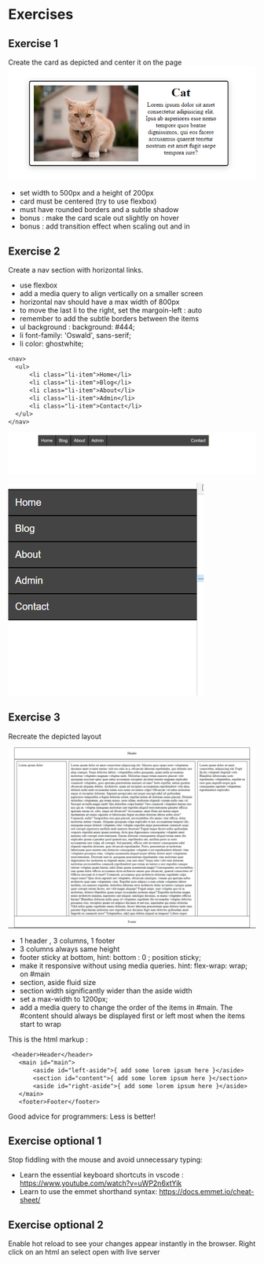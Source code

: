 
# Exercises

## Exercise 1
Create the card as depicted and center it on the page
![alt text](https://github.com/senner008/class12/blob/master/HTMLCSSWEEK_2/card_challenge.png "Card challenge")

- set width to 500px and a height of 200px
- card must be centered (try to use flexbox)
- must have rounded borders and a subtle shadow 
- bonus : make the card scale out slightly on hover
- bonus : add transition effect when scaling out and in


## Exercise 2

Create a nav section with horizontal links.

- use flexbox
- add a media query to align vertically on a smaller screen
- horizontal nav should have a max width of 800px
- to move the last li to the right, set the margoin-left : auto
- remember to add the subtle borders between the items 
- ul background : background: #444; 
- li font-family: 'Oswald', sans-serif;
- li color: ghostwhite;

```
<nav>
  <ul>
      <li class="li-item">Home</li>
      <li class="li-item">Blog</li>
      <li class="li-item">About</li>
      <li class="li-item">Admin</li>
      <li class="li-item">Contact</li>
  </ul>
</nav>
```

![alt text](https://github.com/senner008/class12/blob/master/HTMLCSSWEEK_2/horizontal_nav.png "horizontal nav")

![alt text](https://github.com/senner008/class12/blob/master/HTMLCSSWEEK_2/vertical_nav.png "vertical nav")


## Exercise 3

Recreate the depicted layout

![alt text](https://github.com/senner008/class12/blob/master/HTMLCSSWEEK_2/layout.png "layout")

- 1 header , 3 columns, 1 footer
- 3 columns always same height
- footer sticky at bottom,  hint: bottom : 0 ; position sticky;
- make it responsive without using media queries. hint: flex-wrap: wrap; on #main
- section, aside fluid size
- section width significantly wider than the aside width
- set a max-width to 1200px;
- add a media query to change the order of the items in #main. The #content should always be displayed first or left most when the items start to wrap

This is the html markup : 

```
 <header>Header</header>
   <main id="main">
       <aside id="left-aside">{ add some lorem ipsum here }</aside>
       <section id="content">{ add some lorem ipsum here }</section>
       <aside id="right-aside">{ add some lorem ipsum here }</aside>
   </main>
   <footer>Footer</footer>
```

Good advice for programmers: Less is better!

## Exercise optional 1 

Stop fiddling with the mouse and avoid unnecessary typing:

- Learn the essential keyboard shortcuts in vscode : https://www.youtube.com/watch?v=uWP2n6xtYik
- Learn to use the emmet shorthand syntax: https://docs.emmet.io/cheat-sheet/

## Exercise optional 2

Enable hot reload to see your changes appear instantly in the browser. Right click on an html an select open with live server





